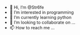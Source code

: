 - 👋 Hi, I’m @Str6fe
- 👀 I’m interested in programming
- 🌱 I’m currently learning python  
- 💞️ I’m looking to collaborate on ...
- 📫 How to reach me ...

<!---
Str6fe/Str6fe is a ✨ special ✨ repository because its `README.md` (this file) appears on your GitHub profile.
You can click the Preview link to take a look at your changes.
--->
